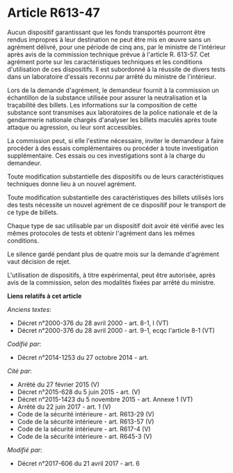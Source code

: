 # Article R613-47

Aucun dispositif garantissant que les fonds transportés pourront être rendus impropres à leur destination ne peut être mis en
œuvre sans un agrément délivré, pour une période de cinq ans, par le ministre de l'intérieur après avis de la commission
technique prévue à l'article R. 613-57. Cet agrément porte sur les caractéristiques techniques et les conditions
d'utilisation de ces dispositifs. Il est subordonné à la réussite de divers tests dans un laboratoire d'essais reconnu par
arrêté du ministre de l'intérieur.

Lors de la demande d'agrément, le demandeur fournit à la commission un échantillon de la substance utilisée pour assurer la
neutralisation et la traçabilité des billets. Les informations sur la composition de cette substance sont transmises aux
laboratoires de la police nationale et de la gendarmerie nationale chargés d'analyser les billets maculés après toute attaque
ou agression, ou leur sont accessibles.

La commission peut, si elle l'estime nécessaire, inviter le demandeur à faire procéder à des essais complémentaires ou
procéder à toute investigation supplémentaire. Ces essais ou ces investigations sont à la charge du demandeur.

Toute modification substantielle des dispositifs ou de leurs caractéristiques techniques donne lieu à un nouvel agrément.

Toute modification substantielle des caractéristiques des billets utilisés lors des tests nécessite un nouvel agrément de ce
dispositif pour le transport de ce type de billets.

Chaque type de sac utilisable par un dispositif doit avoir été vérifié avec les mêmes protocoles de tests et obtenir
l'agrément dans les mêmes conditions.

Le silence gardé pendant plus de quatre mois sur la demande d'agrément vaut décision de rejet.

L'utilisation de dispositifs, à titre expérimental, peut être autorisée, après avis de la commission, selon des modalités
fixées par arrêté du ministre.

**Liens relatifs à cet article**

_Anciens textes_:

  - Décret n°2000-376 du 28 avril 2000 - art. 8-1, I (VT)
  - Décret n°2000-376 du 28 avril 2000 - art. 9-1, ecqc l'article 8-1 (VT)

_Codifié par_:

  - Décret n°2014-1253 du 27 octobre 2014 - art.

_Cité par_:

  - Arrêté du 27 février 2015 (V)
  - Décret n°2015-628 du 5 juin 2015 - art. (V)
  - Décret n°2015-1423 du 5 novembre 2015 - art. Annexe 1 (VT)
  - Arrêté du 22 juin 2017 - art. 1 (V)
  - Code de la sécurité intérieure - art. R613-29 (V)
  - Code de la sécurité intérieure - art. R613-57 (V)
  - Code de la sécurité intérieure - art. R617-4 (V)
  - Code de la sécurité intérieure - art. R645-3 (V)

_Modifié par_:

  - Décret n°2017-606 du 21 avril 2017 - art. 6

